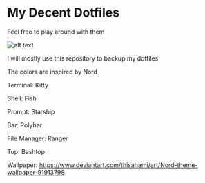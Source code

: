 # My Decent Dotfiles
Feel free to play around with them


![alt text](https://i.imgur.com/k7ZDz7m.png)

I will mostly use this repository to backup my dotfiles

The colors are inspired by Nord

Terminal: Kitty

Shell: Fish

Prompt: Starship

Bar: Polybar

File Manager: Ranger

Top: Bashtop

Wallpaper: https://www.deviantart.com/thisahami/art/Nord-theme-wallpaper-91913798




